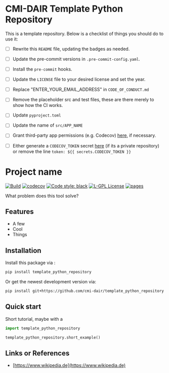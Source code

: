 # CMI-DAIR Template Python Repository

This is a template repository. Below is a checklist of things you should do to use it:

- [ ] Rewrite this `README` file, updating the badges as needed.
- [ ] Update the pre-commit versions in `.pre-commit-config.yaml`.
- [ ] Install the `pre-commit` hooks.
- [ ] Update the `LICENSE` file to your desired license and set the year.
- [ ] Replace "ENTER_YOUR_EMAIL_ADDRESS" in `CODE_OF_CONDUCT.md`
- [ ] Remove the placeholder src and test files, these are there merely to show how the CI works.
- [ ] Update `pyproject.toml`
- [ ] Update the name of `src/APP_NAME`
- [ ] Grant third-party app permissions (e.g. Codecov) [here](https://github.com/organizations/cmi-dair/settings/installations), if necessary.
- [ ] Either generate a `CODECOV_TOKEN` secret [here](https://github.com/cmi-dair/flowdump/blob/main/.github/workflows/python_tests.yaml) (if its a private repository) or remove the line `token: ${{ secrets.CODECOV_TOKEN }}`


# Project name

[![Build](https://github.com/cmi-dair/template-python-repository/actions/workflows/test.yaml/badge.svg?branch=main)](https://github.com/cmi-dair/template_python_repository/actions/workflows/test.yaml?query=branch%3Amain)
[![codecov](https://codecov.io/gh/cmi-dair/template-python-repository/branch/main/graph/badge.svg?token=22HWWFWPW5)](https://codecov.io/gh/cmi-dair/template-python-repository)
[![Code style: black](https://img.shields.io/badge/code%20style-black-000000.svg)](https://github.com/psf/black)
[![L-GPL License](https://img.shields.io/badge/license-L--GPL-blue.svg)](LICENSE)
[![pages](https://img.shields.io/badge/api-docs-blue)](https://cmi-dair.github.io/template-python-repository)


What problem does this tool solve?

## Features

- A few
- Cool
- Things

## Installation

Install this package via :

```sh
pip install template_python_repository
```

Or get the newest development version via:

```sh
pip install git+https://github.com/cmi-dair/template_python_repository
```

## Quick start

Short tutorial, maybe with a 

```Python
import template_python_repository

template_python_repository.short_example()
```

## Links or References

- [https://www.wikipedia.de](https://www.wikipedia.de)

